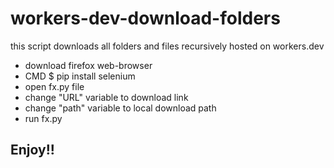 # workers-dev-download-folders
this script downloads all folders and files recursively hosted on workers.dev 

- download firefox web-browser
- CMD $ pip install selenium
- open fx.py file
- change "URL" variable to download link
- change "path" variable to local download path
- run fx.py

## Enjoy!!
